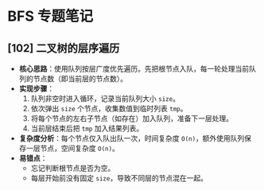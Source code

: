 # BFS 专题笔记

## [102] 二叉树的层序遍历
- **核心思路**：使用队列按层广度优先遍历。先把根节点入队，每一轮处理当前队列的节点数（即当前层的节点数）。
- **实现步骤**：
  1. 队列非空时进入循环，记录当前队列大小 `size`。
  2. 依次弹出 `size` 个节点，收集数值到临时列表 `tmp`。
  3. 将每个节点的左右子节点（如存在）加入队列，准备下一层处理。
  4. 当前层结束后把 `tmp` 加入结果列表。
- **复杂度分析**：每个节点仅入队出队一次，时间复杂度 `O(n)`，额外使用队列保存一层节点，空间复杂度 `O(n)`。
- **易错点**：
  - 忘记判断根节点是否为空。
  - 每层开始前没有固定 `size`，导致不同层的节点混在一起。

